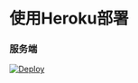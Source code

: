 # 使用Heroku部署







### 服务端

[![Deploy](https://www.herokucdn.com/deploy/button.png)](https://dashboard.heroku.com/new?template=https://github.com/x-dr/jd_sms_login) 